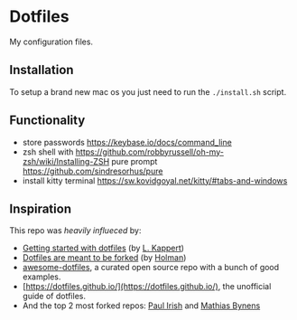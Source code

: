 # Dotfiles
My configuration files. 


## Installation

To setup a brand new mac os you just need to run the ```./install.sh``` script.


## Functionality
- store passwords https://keybase.io/docs/command_line
- zsh shell with https://github.com/robbyrussell/oh-my-zsh/wiki/Installing-ZSH pure prompt https://github.com/sindresorhus/pure
- install kitty terminal https://sw.kovidgoyal.net/kitty/#tabs-and-windows


## Inspiration

This repo was _heavily influeced_ by:
- [Getting started with dotfiles](https://medium.com/@webprolific/getting-started-with-dotfiles-43c3602fd789) (by [L. Kappert](https://github.com/webpro))
- [Dotfiles are meant to be forked](https://zachholman.com/2010/08/dotfiles-are-meant-to-be-forked/) (by [Holman](https://github.com/holman/dotfiles))
- [awesome-dotfiles](https://github.com/webpro/awesome-dotfiles), a curated open source repo with a bunch of good examples.
- [https://dotfiles.github.io/](https://dotfiles.github.io/), the unofficial guide of dotfiles.
- And the top 2 most forked repos: [Paul Irish](https://github.com/paulirish/dotfiles) and [Mathias Bynens](https://github.com/mathiasbynens/dotfiles)


